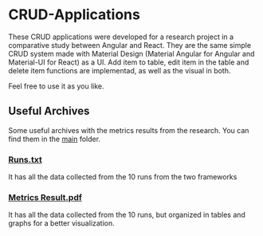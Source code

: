 # CRUD-Applications

These CRUD applications were developed for a research project in a comparative study between Angular and React. They are the same simple CRUD system made with Material Design (Material Angular for Angular and Material-UI for React) as a UI. Add item to table, edit item in the table and delete item functions are implementad, as well as the visual in both.

Feel free to use it as you like.

## Useful Archives
Some useful archives with the metrics results from the research. You can find them in the [main](https://github.com/AdrysonFreitas/CRUD-Applications/main) folder.

### [Runs.txt](https://github.com/AdrysonFreitas/CRUD-Applications/main/Runs.txt)
It has all the data collected from the 10 runs from the two frameworks

### [Metrics Result.pdf](https://github.com/AdrysonFreitas/CRUD-Applications/main/Metrics-Results.pdf)
It has all the data collected from the 10 runs, but organized in tables and graphs for a better visualization.

